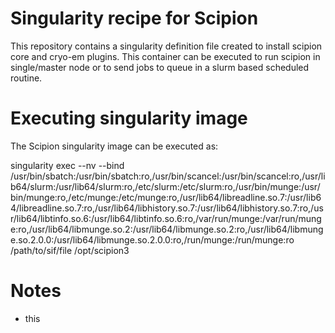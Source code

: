 # Singularity recipe for Scipion

This repository contains a singularity definition file created to install scipion core and cryo-em plugins. This container can be executed to run scipion in single/master node or to send jobs to queue in a slurm based scheduled routine. 

# Executing singularity image

The Scipion singularity image can be executed as: 

singularity exec --nv --bind /usr/bin/sbatch:/usr/bin/sbatch:ro,/usr/bin/scancel:/usr/bin/scancel:ro,/usr/lib64/slurm:/usr/lib64/slurm:ro,/etc/slurm:/etc/slurm:ro,/usr/bin/munge:/usr/bin/munge:ro,/etc/munge:/etc/munge:ro,/usr/lib64/libreadline.so.7:/usr/lib64/libreadline.so.7:ro,/usr/lib64/libhistory.so.7:/usr/lib64/libhistory.so.7:ro,/usr/lib64/libtinfo.so.6:/usr/lib64/libtinfo.so.6:ro,/var/run/munge:/var/run/munge:ro,/usr/lib64/libmunge.so.2:/usr/lib64/libmunge.so.2:ro,/usr/lib64/libmunge.so.2.0.0:/usr/lib64/libmunge.so.2.0.0:ro,/run/munge:/run/munge:ro /path/to/sif/file /opt/scipion3

# Notes 
* this

